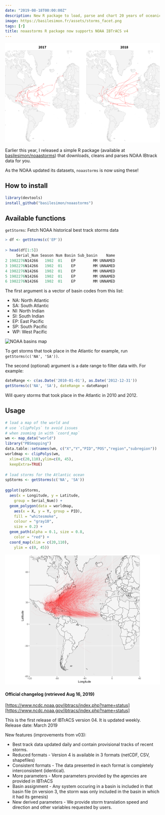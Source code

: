 ```yaml
---
date: "2019-08-18T00:00:00Z"
description: New R package to load, parse and chart 20 years of oceanic storms data
image: https://basilesimon.fr/assets/storms_facet.png
tags: [r]
title: noaastorms R package now supports NOAA IBTrACS v4
---
```


![](assets/storms_facet.png)

Earlier this year, I released a simple R package (available at [basilesimon/noaastorms](https://github.com/basilesimon/noaastorms)) that downloads, cleans and parses NOAA IBtrack data for you.

As the NOAA updated its datasets, `noaastorms` is now using these!

## How to install

```r
library(devtools)
install_github("basilesimon/noaastorms")
```

## Available functions

`getStorms`: Fetch NOAA historical best track storms data

```r
> df <- getStorms(c('EP'))

> head(df[1:5])
     Serial_Num Season Num Basin Sub_basin    Name
2 1902276N14266   1902  01    EP        MM UNNAMED
3 1902276N14266   1902  01    EP        MM UNNAMED
4 1902276N14266   1902  01    EP        MM UNNAMED
5 1902276N14266   1902  01    EP        MM UNNAMED
6 1902276N14266   1902  01    EP        MM UNNAMED
```

The first argument is a vector of basin codes from this list:

* NA: North Atlantic
* SA: South Atlantic
* NI: North Indian
* SI: South Indian
* EP: East Pacific
* SP: South Pacific
* WP: West Pacific

![NOAA basins map](https://www.ssd.noaa.gov/PS/TROP/TCFP/images/TCFP_basins.gif)

To get storms that took place in the Atlantic for example, run `getStorms(c('NA', 'SA'))`.

The second (optional) argument is a date range to filter data with. For example:

```r
dateRange <- c(as.Date('2010-01-01'), as.Date('2012-12-31'))
getStorms(c('NA', 'SA'), dateRange = dateRange)
```

Will query storms that took place in the Atlantic in 2010 and 2012.


## Usage

```r
# load a map of the world and
# use `clipPolys` to avoid issues
# when zooming in with `coord_map`
wm <- map_data("world")
library("PBSmapping")
data.table::setnames(wm, c("X","Y","PID","POS","region","subregion"))
worldmap <- clipPolys(wm,
  xlim=c(20,110),ylim=c(0, 45),
  keepExtra=TRUE)

# load storms for the Atlantic ocean
spStorms <- getStorms(c('NA', 'SA'))

ggplot(spStorms,
  aes(x = Longitude, y = Latitude,
    group = Serial_Num)) + 
  geom_polygon(data = worldmap,
    aes(x = X, y = Y, group = PID), 
    fill = "whitesmoke",
    colour = "gray10",
    size = 0.2) +
  geom_path(alpha = 0.1, size = 0.8,
    color = "red") +
  coord_map(xlim = c(20,110),
    ylim = c(0, 45)) 
```

![Screenshot of storms](https://github.com/basilesimon/noaastorms/raw/master/Rplot.png)

#### Official changelog (retrieved Aug 16, 2019)
[https://www.ncdc.noaa.gov/ibtracs/index.php?name=status][https://www.ncdc.noaa.gov/ibtracs/index.php?name=status]

This is the first release of IBTrACS version 04. It is updated weekly.  
Release date: March 2019

New features (improvements from v03): 
* Best track data updated daily and contain provisional tracks of recent storms.
* Reduced formats - Version 4 is available in 3 formats (netCDF, CSV, shapefiles)
* Consistent formats - The data presented in each format is completely interconsistent (identical).
* More parameters - More parameters provided by the agencies are provided in IBTrACS
* Basin assignment - Any system occuring in a basin is included in that basin file (in version 3, the storm was only included in the basin in which it had its genesis)
* New derived parameters - We provide storm translation speed and direction and other variables requested by users.
